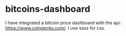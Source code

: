 # bitcoins-dashboard
I have integrated a bitcoin price dashboard with the api: https://www.coingecko.com/.  I use sass for css.
